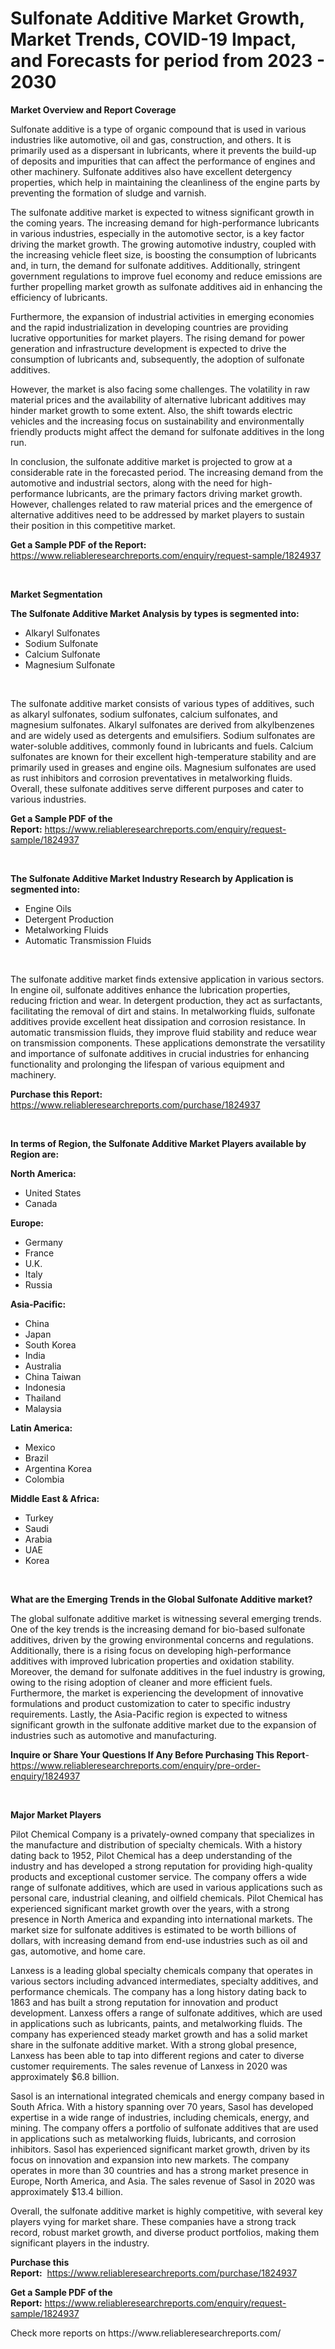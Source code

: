 <p><h1>Sulfonate Additive Market Growth, Market Trends, COVID-19 Impact, and Forecasts for period from 2023 - 2030</h1></p><p><strong>Market Overview and Report Coverage</strong></p>
<p><p>Sulfonate additive is a type of organic compound that is used in various industries like automotive, oil and gas, construction, and others. It is primarily used as a dispersant in lubricants, where it prevents the build-up of deposits and impurities that can affect the performance of engines and other machinery. Sulfonate additives also have excellent detergency properties, which help in maintaining the cleanliness of the engine parts by preventing the formation of sludge and varnish.</p><p>The sulfonate additive market is expected to witness significant growth in the coming years. The increasing demand for high-performance lubricants in various industries, especially in the automotive sector, is a key factor driving the market growth. The growing automotive industry, coupled with the increasing vehicle fleet size, is boosting the consumption of lubricants and, in turn, the demand for sulfonate additives. Additionally, stringent government regulations to improve fuel economy and reduce emissions are further propelling market growth as sulfonate additives aid in enhancing the efficiency of lubricants.</p><p>Furthermore, the expansion of industrial activities in emerging economies and the rapid industrialization in developing countries are providing lucrative opportunities for market players. The rising demand for power generation and infrastructure development is expected to drive the consumption of lubricants and, subsequently, the adoption of sulfonate additives.</p><p>However, the market is also facing some challenges. The volatility in raw material prices and the availability of alternative lubricant additives may hinder market growth to some extent. Also, the shift towards electric vehicles and the increasing focus on sustainability and environmentally friendly products might affect the demand for sulfonate additives in the long run.</p><p>In conclusion, the sulfonate additive market is projected to grow at a considerable rate in the forecasted period. The increasing demand from the automotive and industrial sectors, along with the need for high-performance lubricants, are the primary factors driving market growth. However, challenges related to raw material prices and the emergence of alternative additives need to be addressed by market players to sustain their position in this competitive market.</p></p>
<p><strong>Get a Sample PDF of the Report:</strong> <a href="https://www.reliableresearchreports.com/enquiry/request-sample/1824937">https://www.reliableresearchreports.com/enquiry/request-sample/1824937</a></p>
<p>&nbsp;</p>
<p><strong>Market Segmentation</strong></p>
<p><strong>The Sulfonate Additive Market Analysis by types is segmented into:</strong></p>
<p><ul><li>Alkaryl Sulfonates</li><li>Sodium Sulfonate</li><li>Calcium Sulfonate</li><li>Magnesium Sulfonate</li></ul></p>
<p>&nbsp;</p>
<p><p>The sulfonate additive market consists of various types of additives, such as alkaryl sulfonates, sodium sulfonates, calcium sulfonates, and magnesium sulfonates. Alkaryl sulfonates are derived from alkylbenzenes and are widely used as detergents and emulsifiers. Sodium sulfonates are water-soluble additives, commonly found in lubricants and fuels. Calcium sulfonates are known for their excellent high-temperature stability and are primarily used in greases and engine oils. Magnesium sulfonates are used as rust inhibitors and corrosion preventatives in metalworking fluids. Overall, these sulfonate additives serve different purposes and cater to various industries.</p></p>
<p><strong>Get a Sample PDF of the Report:</strong>&nbsp;<a href="https://www.reliableresearchreports.com/enquiry/request-sample/1824937">https://www.reliableresearchreports.com/enquiry/request-sample/1824937</a></p>
<p>&nbsp;</p>
<p><strong>The Sulfonate Additive Market Industry Research by Application is segmented into:</strong></p>
<p><ul><li>Engine Oils</li><li>Detergent Production</li><li>Metalworking Fluids</li><li>Automatic Transmission Fluids</li></ul></p>
<p>&nbsp;</p>
<p><p>The sulfonate additive market finds extensive application in various sectors. In engine oil, sulfonate additives enhance the lubrication properties, reducing friction and wear. In detergent production, they act as surfactants, facilitating the removal of dirt and stains. In metalworking fluids, sulfonate additives provide excellent heat dissipation and corrosion resistance. In automatic transmission fluids, they improve fluid stability and reduce wear on transmission components. These applications demonstrate the versatility and importance of sulfonate additives in crucial industries for enhancing functionality and prolonging the lifespan of various equipment and machinery.</p></p>
<p><strong>Purchase this Report:</strong>&nbsp; <a href="https://www.reliableresearchreports.com/purchase/1824937">https://www.reliableresearchreports.com/purchase/1824937</a></p>
<p>&nbsp;</p>
<p><strong>In terms of Region, the Sulfonate Additive Market Players available by Region are:</strong></p>
<p>
    <p> <strong> North America: </strong>
        <ul>
            <li>United States</li>
            <li>Canada</li>
        </ul>
        </p> 
    <p> <strong> Europe: </strong>
        <ul>
            <li>Germany</li>
            <li>France</li>
            <li>U.K.</li>
            <li>Italy</li>
            <li>Russia</li>
        </ul>
        </p> 
    <p> <strong> Asia-Pacific: </strong>
        <ul>
            <li>China</li>
            <li>Japan</li>
            <li>South Korea</li>
            <li>India</li>
            <li>Australia</li>
            <li>China Taiwan</li>
            <li>Indonesia</li>
            <li>Thailand</li>
            <li>Malaysia</li>
        </ul>
        </p> 
    <p> <strong> Latin America: </strong>
        <ul>
            <li>Mexico</li>
            <li>Brazil</li>
            <li>Argentina Korea</li>
            <li>Colombia</li>
        </ul>
        </p> 
    <p> <strong> Middle East & Africa: </strong>
        <ul>
            <li>Turkey</li>
            <li>Saudi</li>
            <li>Arabia</li>
            <li>UAE</li>
            <li>Korea</li>
        </ul>
    </p>
    </p>
<p>&nbsp;</p>
<p><strong>What are the Emerging Trends in the Global Sulfonate Additive market?</strong></p>
<p><p>The global sulfonate additive market is witnessing several emerging trends. One of the key trends is the increasing demand for bio-based sulfonate additives, driven by the growing environmental concerns and regulations. Additionally, there is a rising focus on developing high-performance additives with improved lubrication properties and oxidation stability. Moreover, the demand for sulfonate additives in the fuel industry is growing, owing to the rising adoption of cleaner and more efficient fuels. Furthermore, the market is experiencing the development of innovative formulations and product customization to cater to specific industry requirements. Lastly, the Asia-Pacific region is expected to witness significant growth in the sulfonate additive market due to the expansion of industries such as automotive and manufacturing.</p></p>
<p><strong>Inquire or Share Your Questions If Any Before Purchasing This Report</strong>- <a href="https://www.reliableresearchreports.com/enquiry/pre-order-enquiry/1824937">https://www.reliableresearchreports.com/enquiry/pre-order-enquiry/1824937</a></p>
<p>&nbsp;</p>
<p><strong>Major Market Players</strong></p>
<p><p>Pilot Chemical Company is a privately-owned company that specializes in the manufacture and distribution of specialty chemicals. With a history dating back to 1952, Pilot Chemical has a deep understanding of the industry and has developed a strong reputation for providing high-quality products and exceptional customer service. The company offers a wide range of sulfonate additives, which are used in various applications such as personal care, industrial cleaning, and oilfield chemicals. Pilot Chemical has experienced significant market growth over the years, with a strong presence in North America and expanding into international markets. The market size for sulfonate additives is estimated to be worth billions of dollars, with increasing demand from end-use industries such as oil and gas, automotive, and home care.</p><p>Lanxess is a leading global specialty chemicals company that operates in various sectors including advanced intermediates, specialty additives, and performance chemicals. The company has a long history dating back to 1863 and has built a strong reputation for innovation and product development. Lanxess offers a range of sulfonate additives, which are used in applications such as lubricants, paints, and metalworking fluids. The company has experienced steady market growth and has a solid market share in the sulfonate additive market. With a strong global presence, Lanxess has been able to tap into different regions and cater to diverse customer requirements. The sales revenue of Lanxess in 2020 was approximately $6.8 billion.</p><p>Sasol is an international integrated chemicals and energy company based in South Africa. With a history spanning over 70 years, Sasol has developed expertise in a wide range of industries, including chemicals, energy, and mining. The company offers a portfolio of sulfonate additives that are used in applications such as metalworking fluids, lubricants, and corrosion inhibitors. Sasol has experienced significant market growth, driven by its focus on innovation and expansion into new markets. The company operates in more than 30 countries and has a strong market presence in Europe, North America, and Asia. The sales revenue of Sasol in 2020 was approximately $13.4 billion.</p><p>Overall, the sulfonate additive market is highly competitive, with several key players vying for market share. These companies have a strong track record, robust market growth, and diverse product portfolios, making them significant players in the industry.</p></p>
<p><strong>Purchase this Report:</strong>&nbsp;&nbsp;<a href="https://www.reliableresearchreports.com/purchase/1824937">https://www.reliableresearchreports.com/purchase/1824937</a></p>
<p></p>
<p><strong>Get a Sample PDF of the Report:</strong>&nbsp;<a href="https://www.reliableresearchreports.com/enquiry/request-sample/1824937">https://www.reliableresearchreports.com/enquiry/request-sample/1824937</a></p>
<p>Check more reports on https://www.reliableresearchreports.com/</p>